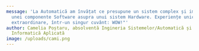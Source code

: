 ```yaml
---
message: 'La Automatică am învățat ce presupune un sistem complex și impactul
  unei componente Software asupra unui sistem Hardware. Experiențe unice și
  extraordinare, într-un singur cuvânt: WOW!"'
author: Camelia Poștaru, absolventă Ingineria Sistemelor/Automatică și
  Informatică Aplicată
image: /uploads/cami.png
---
```

